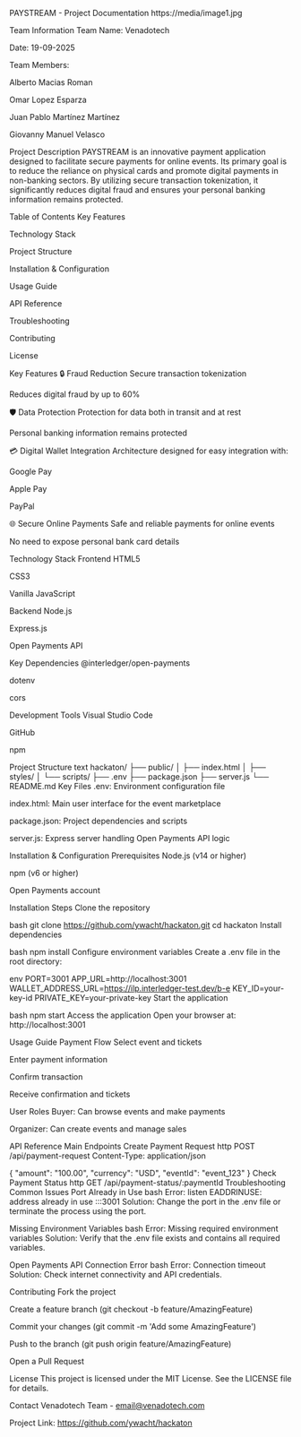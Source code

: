 PAYSTREAM - Project Documentation
https://media/image1.jpg

Team Information
Team Name: Venadotech

Date: 19-09-2025

Team Members:

Alberto Macias Roman

Omar Lopez Esparza

Juan Pablo Martínez Martínez

Giovanny Manuel Velasco

Project Description
PAYSTREAM is an innovative payment application designed to facilitate secure payments for online events. Its primary goal is to reduce the reliance on physical cards and promote digital payments in non-banking sectors. By utilizing secure transaction tokenization, it significantly reduces digital fraud and ensures your personal banking information remains protected.

Table of Contents
Key Features

Technology Stack

Project Structure

Installation & Configuration

Usage Guide

API Reference

Troubleshooting

Contributing

License

Key Features
🔒 Fraud Reduction
Secure transaction tokenization

Reduces digital fraud by up to 60%

🛡️ Data Protection
Protection for data both in transit and at rest

Personal banking information remains protected

💳 Digital Wallet Integration
Architecture designed for easy integration with:

Google Pay

Apple Pay

PayPal

🌐 Secure Online Payments
Safe and reliable payments for online events

No need to expose personal bank card details

Technology Stack
Frontend
HTML5

CSS3

Vanilla JavaScript

Backend
Node.js

Express.js

Open Payments API

Key Dependencies
@interledger/open-payments

dotenv

cors

Development Tools
Visual Studio Code

GitHub

npm

Project Structure
text
hackaton/
├── public/
│   ├── index.html
│   ├── styles/
│   └── scripts/
├── .env
├── package.json
├── server.js
└── README.md
Key Files
.env: Environment configuration file

index.html: Main user interface for the event marketplace

package.json: Project dependencies and scripts

server.js: Express server handling Open Payments API logic

Installation & Configuration
Prerequisites
Node.js (v14 or higher)

npm (v6 or higher)

Open Payments account

Installation Steps
Clone the repository

bash
git clone https://github.com/ywacht/hackaton.git
cd hackaton
Install dependencies

bash
npm install
Configure environment variables
Create a .env file in the root directory:

env
PORT=3001
APP_URL=http://localhost:3001
WALLET_ADDRESS_URL=https://ilp.interledger-test.dev/b-e
KEY_ID=your-key-id
PRIVATE_KEY=your-private-key
Start the application

bash
npm start
Access the application
Open your browser at: http://localhost:3001

Usage Guide
Payment Flow
Select event and tickets

Enter payment information

Confirm transaction

Receive confirmation and tickets

User Roles
Buyer: Can browse events and make payments

Organizer: Can create events and manage sales

API Reference
Main Endpoints
Create Payment Request
http
POST /api/payment-request
Content-Type: application/json

{
  "amount": "100.00",
  "currency": "USD",
  "eventId": "event_123"
}
Check Payment Status
http
GET /api/payment-status/:paymentId
Troubleshooting
Common Issues
Port Already in Use
bash
Error: listen EADDRINUSE: address already in use :::3001
Solution: Change the port in the .env file or terminate the process using the port.

Missing Environment Variables
bash
Error: Missing required environment variables
Solution: Verify that the .env file exists and contains all required variables.

Open Payments API Connection Error
bash
Error: Connection timeout
Solution: Check internet connectivity and API credentials.

Contributing
Fork the project

Create a feature branch (git checkout -b feature/AmazingFeature)

Commit your changes (git commit -m 'Add some AmazingFeature')

Push to the branch (git push origin feature/AmazingFeature)

Open a Pull Request

License
This project is licensed under the MIT License. See the LICENSE file for details.

Contact
Venadotech Team - email@venadotech.com

Project Link: https://github.com/ywacht/hackaton

